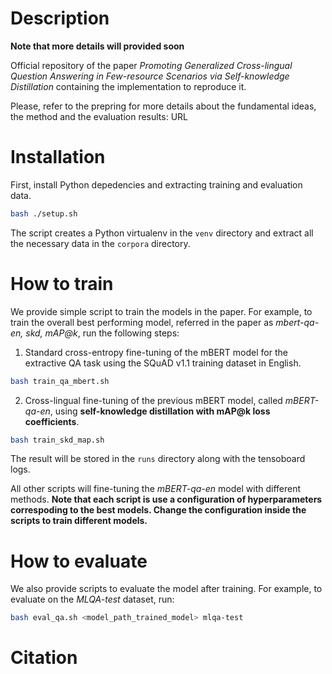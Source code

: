 # Description
**Note that more details will provided soon**

Official repository of the paper _Promoting Generalized Cross-lingual Question Answering in Few-resource Scenarios via Self-knowledge Distillation_ containing the implementation to reproduce it. 

Please, refer to the prepring for more details about the fundamental ideas, the method and the evaluation results: URL


# Installation
First, install Python depedencies and extracting training and evaluation data.
```bash
bash ./setup.sh
```
The script creates a Python virtualenv in the `venv` directory and extract all the necessary data in the `corpora` directory.

# How to train
We provide simple script to train the models in the paper. For example, to train the overall best performing model, referred in the paper as _mbert-qa-en, skd, mAP@k_, run the following steps:

1. Standard cross-entropy fine-tuning of the mBERT model for the extractive QA task using the SQuAD v1.1 training dataset in English.
```bash
bash train_qa_mbert.sh
```

2. Cross-lingual fine-tuning of the previous mBERT model, called _mBERT-qa-en_, using **self-knowledge distillation with mAP@k loss coefficients**.
```bash
bash train_skd_map.sh
```

The result will be stored in the `runs` directory along with the tensoboard logs.

All other scripts will fine-tuning the _mBERT-qa-en_ model with different methods.
**Note that each script is use a configuration of hyperparameters correspoding to the best models. Change the configuration inside the scripts to train different models.**

# How to evaluate
We also provide scripts to evaluate the model after training. For example, to evaluate on the _MLQA-test_ dataset, run:

```bash
bash eval_qa.sh <model_path_trained_model> mlqa-test
```

# Citation

